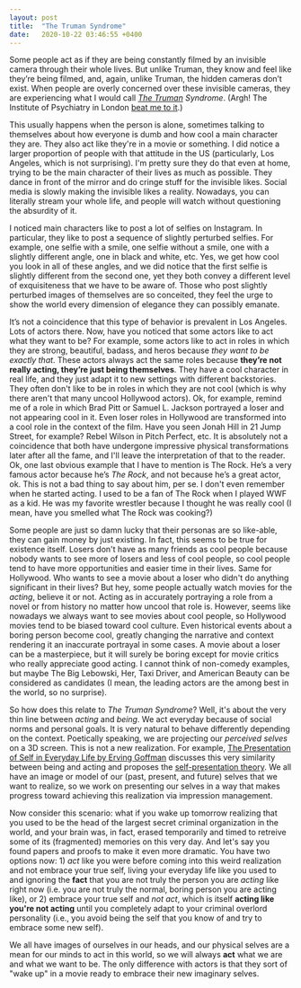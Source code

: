 ```yaml
---
layout: post
title:  "The Truman Syndrome"
date:   2020-10-22 03:46:55 +0400
---
```


Some people act as if they are being constantly filmed by an invisible camera through their whole lives.
But unlike Truman, they know and feel like they’re being filmed, and, again, unlike Truman, the hidden cameras don’t exist.
When people are overly concerned over these invisible cameras, they are experiencing what I would call *[The Truman](https://en.wikipedia.org/wiki/The_Truman_Show) Syndrome*. (Argh! The Institute of Psychiatry in London [beat me to it](https://en.wikipedia.org/wiki/Truman_Show_delusion#Truman_syndrome).)

This usually happens when the person is alone, sometimes talking to themselves about how everyone is dumb and how cool a main character they are.
They also act like they're in a movie or something.
I did notice a larger proportion of people with that attitude in the US (particularly, Los Angeles, which is not surprising).
I'm pretty sure they do that even at home, trying to be the main character of their lives as much as possible.
They dance in front of the mirror and do cringe stuff for the invisible likes.
Social media is slowly making the invisible likes a reality.
Nowadays, you can literally stream your whole life, and people will watch without questioning the absurdity of it.

I noticed main characters like to post a lot of selfies on Instagram. In particular, they like to post a sequence of slightly perturbed selfies. For example, one selfie with a smile, one selfie without a smile, one with a slightly different angle, one in black and white, etc. Yes, we get how cool you look in all of these angles, and we did notice that the first selfie is slightly different from the second one, yet they both convey a different level of exquisiteness that we have to be aware of.
Those who post slightly perturbed images of themselves are so conceited, they feel the urge to show the world every dimension of elegance they can possibly emanate.

It’s not a coincidence that this type of behavior is prevalent in Los Angeles. Lots of actors there.
Now, have you noticed that some actors like to act what they want to be? For example, some actors like to act in roles in which they are strong, beautiful, badass, and heros because *they want to be exactly that*. These actors always act the same roles because **they’re not really acting, they’re just being themselves**. They have a cool character in real life, and they just adapt it to new settings with different backstories. They often don't like to be in roles in which they are not cool (which is why there aren't that many uncool Hollywood actors). Ok, for example, remind me of a role in which Brad Pitt or Samuel L. Jackson portrayed a loser and not appearing cool in it. Even loser roles in Hollywood are transformed into a cool role in the context of the film. Have you seen Jonah Hill in 21 Jump Street, for example? Rebel Wilson in Pitch Perfect, etc. It is absolutely not a coincidence that both have undergone impressive physical transformations later after all the fame, and I'll leave the interpretation of that to the reader.
Ok, one last obvious example that I have to mention is The Rock. He’s a very famous actor because he’s *The Rock*, and not because he’s a great actor, ok. This is not a bad thing to say about him, per se. I don't even remember when he started acting. I used to be a fan of The Rock when I played WWF as a kid. He was my favorite wrestler because I thought he was really cool (I mean, have you smelled what The Rock was cooking?)

Some people are just so damn lucky that their personas are so like-able, they can gain money by just existing. In fact, this seems to be true for existence itself. Losers don't have as many friends as cool people because nobody wants to see more of losers and less of cool people, so cool people tend to have more opportunities and easier time in their lives. Same for Hollywood. Who wants to see a movie about a loser who didn't do anything significant in their lives? But hey, some people actually watch movies for the *acting*, believe it or not. Acting as in accurately portraying a role from a novel or from history no matter how uncool that role is. However, seems like nowadays we always want to see movies about cool people, so Hollywood movies tend to be biased toward cool culture. Even historical events about a boring person become cool, greatly changing the narrative and context rendering it an inaccurate portrayal in some cases. A movie about a loser can be a masterpiece, but it will surely be boring except for movie critics who really appreciate good acting. I cannot think of non-comedy examples, but maybe The Big Lebowski, Her, Taxi Driver, and American Beauty can be considered as candidates (I mean, the leading actors are the among best in the world, so no surprise).

So how does this relate to *The Truman Syndrome*? Well, it's about the very thin line between *acting* and *being*. We act everyday because of social norms and personal goals. It is very natural to behave differently depending on the context. Poetically speaking, we are projecting our *perceived selves* on a 3D screen. This is not a new realization. For example, [The Presentation of Self in Everyday Life by Erving Goffman](https://en.wikipedia.org/wiki/The_Presentation_of_Self_in_Everyday_Life) discusses this very similarity between being and acting and proposes the [self-presentation theory](https://en.wikipedia.org/wiki/Impression_management). We all have an image or model of our (past, present, and future) selves that we want to realize, so we work on presenting our selves in a way that makes progress toward achieving this realization via impression management.

Now consider this scenario: what if you wake up tomorrow realizing that you used to be the head of the largest secret criminal organization in the world, and your brain was, in fact, erased temporarily and timed to retreive some of its (fragmented) memories on this very day. And let's say you found papers and proofs to make it even more dramatic. You have two options now: 1) *act* like you were before coming into this weird realization and not embrace your true self, living your everyday life like you used to and ignoring the **fact** that you are not truly the person you are *acting* like right now (i.e. you are not truly the normal, boring person you are acting like), or 2) embrace your true self and *not act*, which is itself **acting like you're not acting** until you completely adapt to your criminal overlord personality (i.e., you avoid being the self that you know of and try to embrace some new self).

We all have images of ourselves in our heads, and our physical selves are a mean for our minds to act in this world, so we will always **act** what we are and what we want to be. The only difference with actors is that they sort of "wake up" in a movie ready to embrace their new imaginary selves.
